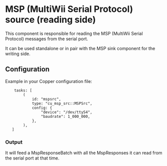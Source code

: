 # MSP (MultiWii Serial Protocol) source (reading side)

This component is responsible for reading the MSP (MultiWii Serial Protocol) messages from the serial port.

It can be used standalone or in pair with the MSP sink component for the writing side.

## Configuration

Example in your Copper configuration file:

```RON
    tasks: [
        (
            id: "mspsrc",
            type: "cu_msp_src::MSPSrc",
            config: {
                "device": "/dev/ttyS4",
                "baudrate": 1_000_000,
            },
        ),
   ]
```

### Output

It will feed a MspResponseBatch with all the MspResponses it can read from the serial port at that time.
